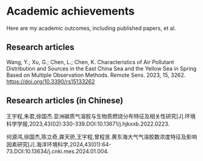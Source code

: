 # Academic achievements
Here are my academic outcomes, including published papers, et al.
## Research articles
Wang, Y.; Xu, G.; Chen, L.; Chen, K. Characteristics of Air Pollutant Distribution and Sources in the East China Sea and the Yellow Sea in Spring Based on Multiple Observation Methods. Remote Sens. 2023, 15, 3262. https://doi.org/10.3390/rs15133262
## Research articles (in Chinese)
王宇程,朱君,徐国杰.亚洲碳质气溶胶与生物质燃烧分布特征及相关性研究[J].环境科学学报,2023,43(02):330-339.DOI:10.13671/j.hjkxxb.2022.0223.

何源鸿,徐国杰,陈立奇,龚天骄,王宇程,曾程昱.黄东海大气气溶胶数浓度特征及影响因素研究[J].海洋环境科学,2024,43(01):64-73.DOI:10.13634/j.cnki.mes.2024.01.004.
